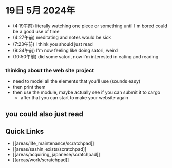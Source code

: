 # 19日 5月 2024年
- (4:19午前) literally watching one piece or something until I'm bored could be a good use of time
- (4:27午前) meditating and notes would be sick
- (7:23午前) I think you should just read
- (9:34午前) I'm now feeling like doing satori, weird
- (10:50午前) did some satori, now I'm interested in eating and reading





### thinking about the web site project
- need to model all the elements that you'll use (sounds easy)
- then print them
- then use the module, maybe actually see if you can submit it to cargo
  - after that you can start to make your website again

## you could also just read 

 



## Quick Links
- [[areas/life_maintenance/scratchpad]]
- [[areas/sashin_exists/scratchpad]]
- [[areas/acquiring_japanese/scratchpad]]
- [[areas/work/scratchpad]]
